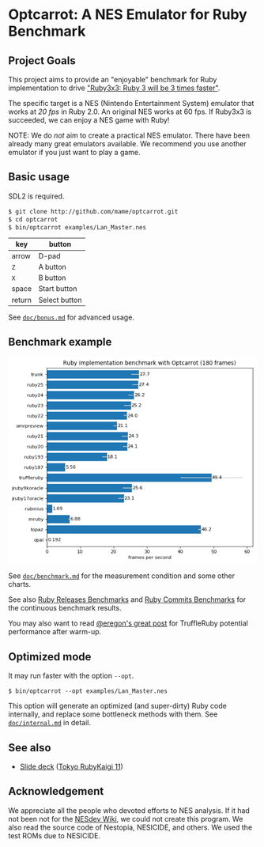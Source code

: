 # Optcarrot: A NES Emulator for Ruby Benchmark

## Project Goals

This project aims to provide an "enjoyable" benchmark for Ruby implementation to drive ["Ruby3x3: Ruby 3 will be 3 times faster"][ruby3x3].

The specific target is a NES (Nintendo Entertainment System) emulator that works at *20 fps* in Ruby 2.0.  An original NES works at 60 fps.  If Ruby3x3 is succeeded, we can enjoy a NES game with Ruby!

NOTE: We do *not* aim to create a practical NES emulator.  There have been already many great emulators available.  We recommend you use another emulator if you just want to play a game.

## Basic usage

SDL2 is required.

    $ git clone http://github.com/mame/optcarrot.git
    $ cd optcarrot
    $ bin/optcarrot examples/Lan_Master.nes

|key   |button       |
|------|-------------|
|arrow |D-pad        |
|`Z`   |A button     |
|`X`   |B button     |
|space |Start button |
|return|Select button|

See [`doc/bonus.md`](doc/bonus.md) for advanced usage.

## Benchmark example

![benchmark chart](doc/benchmark-summary.png)

See [`doc/benchmark.md`](doc/benchmark.md) for the measurement condition and some other charts.

See also [Ruby Releases Benchmarks](https://rubybench.org/ruby/ruby/releases?result_type=Optcarrot%20Lan_Master.nes) and [Ruby Commits Benchmarks](https://rubybench.org/ruby/ruby/commits?result_type=Optcarrot%20Lan_Master.nes&display_count=2000) for the continuous benchmark results.

You may also want to read [@eregon's great post](https://eregon.me/blog/2016/11/28/optcarrot.html) for TruffleRuby potential performance after warm-up.

## Optimized mode

It may run faster with the option `--opt`.

    $ bin/optcarrot --opt examples/Lan_Master.nes

This option will generate an optimized (and super-dirty) Ruby code internally, and replace some bottleneck methods with them.  See [`doc/internal.md`](doc/internal.md) in detail.

## See also

* [Slide deck](http://www.slideshare.net/mametter/optcarrot-a-pureruby-nes-emulator) ([Tokyo RubyKaigi 11](http://regional.rubykaigi.org/tokyo11/en/))

## Acknowledgement

We appreciate all the people who devoted efforts to NES analysis.  If it had not been not for the [NESdev Wiki][nesdev-wiki], we could not create this program.  We also read the source code of Nestopia, NESICIDE, and others.  We used the test ROMs due to NESICIDE.

[ruby3x3]: https://www.youtube.com/watch?v=LE0g2TUsJ4U&t=3248
[nesdev-wiki]: http://wiki.nesdev.com/w/index.php/NES_reference_guide
